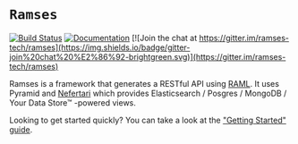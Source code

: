 # `Ramses`
[![Build Status](https://travis-ci.org/ramses-tech/ramses.svg?branch=master)](https://travis-ci.org/ramses-tech/ramses)
[![Documentation](https://readthedocs.org/projects/ramses/badge/?version=stable)](http://ramses.readthedocs.org)
[![Join the chat at https://gitter.im/ramses-tech/ramses](https://img.shields.io/badge/gitter-join%20chat%20%E2%86%92-brightgreen.svg)](https://gitter.im/ramses-tech/ramses)

Ramses is a framework that generates a RESTful API using [RAML](http://raml.org). It uses Pyramid and [Nefertari](https://github.com/ramses-tech/nefertari) which provides Elasticsearch / Posgres / MongoDB / Your Data Store&#8482; -powered views.

Looking to get started quickly? You can take a look at the ["Getting Started" guide](https://ramses.readthedocs.org/en/stable/getting_started.html).
